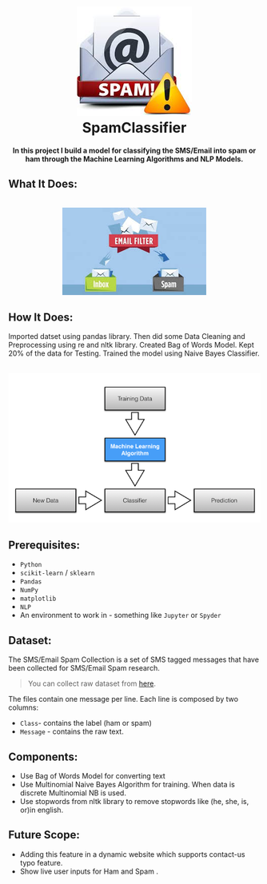 <h1 align="center">
  <br>
  <a href="https://github.com/ShubhamPy/Spam-Classifier"><img src="https://github.com/rahil-1407/Spam-Classifier-using-NLP-and-ML/blob/main/Demo%20Images/logo.jpg" alt="SpamClassifier"></a>
  <br>
  SpamClassifier
  <br>
</h1>
<h4 align="center">In this project I build a model for classifying the SMS/Email into spam or ham through the Machine Learning Algorithms and NLP Models.</h4>

## What It Does: 
<p align="center">
  <br>
  <img src="https://github.com/rahil-1407/Spam-Classifier-using-NLP-and-ML/blob/main/Demo%20Images/Text%20Classifier.jpg">
</p>
 
## How It Does:
Imported datset using pandas library. Then did some Data Cleaning and Preprocessing using re and nltk library. Created Bag of Words Model. Kept 20% of the data for Testing.
Trained the model using Naive Bayes Classifier.
<p align="center">
  <br>
  <img src="https://github.com/rahil-1407/Spam-Classifier-using-NLP-and-ML/blob/main/Demo%20Images/modelLearning.png">
</p>

## Prerequisites:
-  `Python`
-  `scikit-learn` / `sklearn`
-  `Pandas`
-  `NumPy`
-  `matplotlib`
-  `NLP`
-  An environment to work in - something like `Jupyter` or `Spyder`

## Dataset:
The SMS/Email Spam Collection is a set of SMS tagged messages that have been collected for SMS/Email Spam research. 

> You can collect raw dataset from [here](https://github.com/rahil-1407/Spam-Classifier-using-NLP-and-ML/blob/main/SMSSpamCollection).

The files contain one message per line. Each line is composed by two columns:
- `Class`- contains the label (ham or spam) 
- `Message` - contains the raw text.

## Components:
-  Use Bag of Words Model for converting text 
-  Use Multinomial Naive Bayes Algorithm for training. When data is discrete Multinomial NB is used.
-  Use stopwords from nltk library to remove stopwords like (he, she, is, or)in english.

## Future Scope:
- Adding this feature in a dynamic website which supports contact-us typo feature.
- Show live user inputs for Ham and Spam  .
